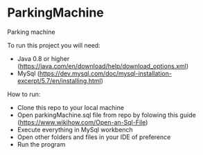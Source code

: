 # ParkingMachine
Parking machine

To run this project you will need:
- Java 0.8 or higher (https://java.com/en/download/help/download_options.xml)
- MySql (https://dev.mysql.com/doc/mysql-installation-excerpt/5.7/en/installing.html)

How to run:
- Clone this repo to your local machine
- Open parkingMachine.sql file from repo by folowing this guide (https://www.wikihow.com/Open-an-Sql-File)
- Execute everything in MySql workbench 
- Open other folders and files in your IDE of preference
- Run the program




